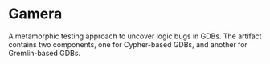 # Gamera

A metamorphic testing approach to uncover logic bugs in GDBs. The artifact contains two components, one for Cypher-based GDBs, and another for Gremlin-based GDBs.
